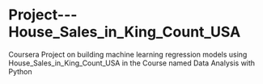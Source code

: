 # Project---House_Sales_in_King_Count_USA
Coursera Project on building machine learning regression models using House_Sales_in_King_Count_USA in the Course named Data Analysis with Python
